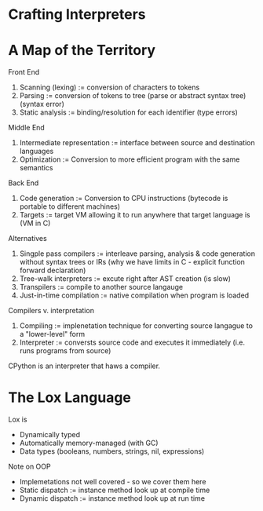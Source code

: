 # Crafting Interpreters

# A Map of the Territory

Front End
1. Scanning (lexing) := conversion of characters to tokens
2. Parsing := conversion of tokens to tree (parse or abstract syntax tree) (syntax error)
3. Static analysis := binding/resolution for each identifier (type errors)

Middle End
1. Intermediate representation := interface between source and destination languages
2. Optimization := Conversion to more efficient program with the same semantics

Back End
1. Code generation := Conversion to CPU instructions (bytecode is portable to different machines)
2. Targets := target VM allowing it to run anywhere that target language is (VM in C)

Alternatives
1. Singple pass compilers := interleave parsing, analysis & code generation without syntax trees or IRs (why we have limits in C - explicit function forward declaration)
2. Tree-walk interpreters := excute right after AST creation (is slow)
3. Transpilers := compile to another source langauge
4. Just-in-time compilation := native compilation when program is loaded

Compilers v. interpretation 
1. Compiling := implenetation technique for converting source langague to a "lower-level" form
2. Interpreter := conversts source code and executes it immediately (i.e. runs programs from source) 

CPython is an interpreter that haws a compiler. 

# The Lox Language

Lox is
- Dynamically typed
- Automatically memory-managed (with GC)
- Data types (booleans, numbers, strings, nil, expressions)

Note on OOP
- Implemetations not well covered - so we cover them here
- Static dispatch := instance method look up at compile time
- Dynamic dispatch := instance method look up at run time